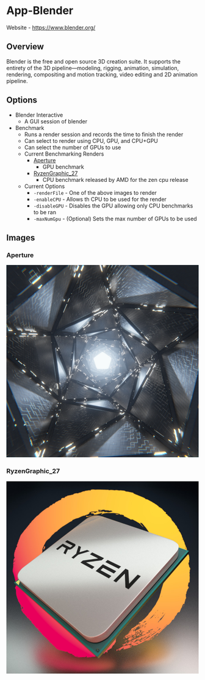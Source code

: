 # App-Blender

Website - https://www.blender.org/

## Overview

Blender is the free and open source 3D creation suite.
It supports the entirety of the 3D pipeline—modeling, rigging, animation,
simulation, rendering, compositing and motion tracking, video editing and 2D animation pipeline.

## Options

* Blender Interactive
    * A GUI session of blender
* Benchmark
    * Runs a render session and records the time to finish the render
    * Can select to render using CPU, GPU, and CPU+GPU
    * Can select the number of GPUs to use
    * Current Benchmarking Renders
        * [Aperture](https://cloud.blender.org/p/gallery/5891c75149932b00185a03f1)
            * GPU benchmark
        * [RyzenGraphic_27](http://download.amd.com/demo/RyzenGraphic_27.blend)
            * CPU benchmark released by AMD for the zen cpu release
    * Current Options
        * `-renderFile` - One of the above images to render
        * `-enableCPU` - Allows th CPU to be used for the render
        * `-disableGPU` - Disables the GPU allowing only CPU benchmarks
        to be ran
        * `-maxNumGpu` - (Optional) Sets the max number of GPUs to be used

## Images

### Aperture

![aperture_image](./NAE/Aperture.jpg)


### RyzenGraphic_27

![ryzengraphic27_image](./NAE/RyzenGraphic_27.jpg)
